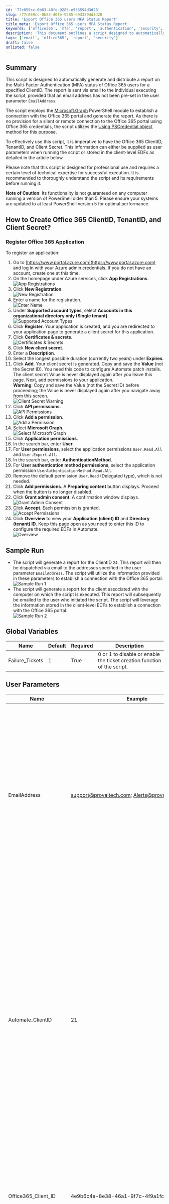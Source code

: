 ```yaml
---
id: '77c059cc-0b83-40fe-9285-e933594d3d28'
slug: /77c059cc-0b83-40fe-9285-e933594d3d28
title: 'Export Office 365 users MFA Status Report'
title_meta: 'Export Office 365 users MFA Status Report'
keywords: ['office365', 'mfa', 'report', 'authentication', 'security', 'email']
description: 'This document outlines a script designed to automatically generate and distribute a report on the Multi-Factor Authentication (MFA) status of Office 365 users for a specified ClientID. It details the requirements, setup process, and sample runs of the script, as well as the necessary configurations for Office 365 integration.'
tags: ['email', 'office365', 'report', 'security']
draft: false
unlisted: false
---
```


## Summary

This script is designed to automatically generate and distribute a report on the Multi-Factor Authentication (MFA) status of Office 365 users for a specified ClientID. The report is sent via email to the individual executing the script, provided that an email address has not been pre-set in the user parameter `EmailAddress`.

The script employs the [Microsoft.Graph](https://github.com/microsoftgraph/msgraph-sdk-powershell) PowerShell module to establish a connection with the Office 365 portal and generate the report. As there is no provision for a silent or remote connection to the Office 365 portal using Office 365 credentials, the script utilizes the [Using PSCredential object](https://github.com/microsoftgraph/msgraph-sdk-powershell/blob/dev/docs/authentication.md#client-credential-via-client-secret) method for this purpose.

To effectively use this script, it is imperative to have the Office 365 ClientID, TenantID, and Client Secret. This information can either be supplied as user parameters when running the script or stored in the client-level EDFs as detailed in the article below.

Please note that this script is designed for professional use and requires a certain level of technical expertise for successful execution. It is recommended to thoroughly understand the script and its requirements before running it.

**Note of Caution**: Its functionality is not guaranteed on any computer running a version of PowerShell older than 5. Please ensure your systems are updated to at least PowerShell version 5 for optimal performance.

## How to Create Office 365 ClientID, TenantID, and Client Secret?

### Register Office 365 Application

To register an application:

1. Go to [https://www.portal.azure.com](https://www.portal.azure.com) and log in with your Azure admin credentials. If you do not have an account, create one at this time.
2. On the homepage under Azure services, click **App Registrations**.  
   ![App Registrations](../../../static/img/docs/77c059cc-0b83-40fe-9285-e933594d3d28/image_1.webp)
3. Click **New Registration**.  
   ![New Registration](../../../static/img/docs/77c059cc-0b83-40fe-9285-e933594d3d28/image_2.webp)
4. Enter a name for the registration.  
   ![Enter Name](../../../static/img/docs/77c059cc-0b83-40fe-9285-e933594d3d28/image_3.webp)
5. Under **Supported account types**, select **Accounts in this organizational directory only (Single tenant)**.  
   ![Supported Account Types](../../../static/img/docs/77c059cc-0b83-40fe-9285-e933594d3d28/image_4.webp)
6. Click **Register**. Your application is created, and you are redirected to your application page to generate a client secret for this application.
7. Click **Certificates & secrets**.  
   ![Certificates & Secrets](../../../static/img/docs/77c059cc-0b83-40fe-9285-e933594d3d28/image_5.webp)
8. Click **New client secret**.
9. Enter a **Description**.
10. Select the longest possible duration (currently two years) under **Expires**.
11. Click **Add**. Your client secret is generated. Copy and save the **Value** (not the Secret ID). You need this code to configure Automate patch installs. The client secret Value is never displayed again after you leave this page. Next, add permissions to your application.  
    **Warning**: Copy and save the Value (not the Secret ID) before proceeding; the Value is never displayed again after you navigate away from this screen.  
    ![Client Secret Warning](../../../static/img/docs/77c059cc-0b83-40fe-9285-e933594d3d28/image_6.webp)
12. Click **API permissions**.  
    ![API Permissions](../../../static/img/docs/77c059cc-0b83-40fe-9285-e933594d3d28/image_7.webp)
13. Click **Add a permission**.  
    ![Add a Permission](../../../static/img/docs/77c059cc-0b83-40fe-9285-e933594d3d28/image_8.webp)
14. Select **Microsoft Graph**.  
    ![Select Microsoft Graph](https://docs.connectwise.com/@api/deki/files/32459/scn_o365setup_azure_apipermissions_addperimssion_msgraph.png?revision=1)
15. Click **Application permissions**.
16. In the search bar, enter **User**.
17. For **User permissions**, select the application permissions `User.Read.All` and `User.Export.All`.
18. In the search bar, enter **AuthenticationMethod**.
19. For **User authentication method permissions**, select the application permission `UserAuthenticationMethod.Read.All`.
20. Remove the default permission `User.Read` (Delegated type), which is not needed.
21. Click **Add permissions**. A **Preparing content** button displays. Proceed when the button is no longer disabled.
22. Click **Grant admin consent**. A confirmation window displays.  
    ![Grant Admin Consent](../../../static/img/docs/77c059cc-0b83-40fe-9285-e933594d3d28/image_9.webp)
23. Click **Accept**. Each permission is granted.  
    ![Accept Permissions](../../../static/img/docs/77c059cc-0b83-40fe-9285-e933594d3d28/image_10.webp)
24. Click **Overview** to view your **Application (client) ID** and **Directory (tenant) ID**. Keep this page open as you need to enter this ID to configure the required EDFs in Automate.  
    ![Overview](../../../static/img/docs/77c059cc-0b83-40fe-9285-e933594d3d28/image_11.webp)

## Sample Run

- The script will generate a report for the ClientID `24`. This report will then be dispatched via email to the addresses specified in the user parameter `EmailAddress`. The script will utilize the information provided in these parameters to establish a connection with the Office 365 portal.  
  ![Sample Run 1](../../../static/img/docs/77c059cc-0b83-40fe-9285-e933594d3d28/image_12.webp)
- The script will generate a report for the client associated with the computer on which the script is executed. This report will subsequently be emailed to the user who initiated the script. The script will leverage the information stored in the client-level EDFs to establish a connection with the Office 365 portal.  
  ![Sample Run 2](../../../static/img/docs/77c059cc-0b83-40fe-9285-e933594d3d28/image_13.webp)

## Global Variables

| Name              | Default | Required | Description                                                       |
|-------------------|---------|----------|-------------------------------------------------------------------|
| Failure_Tickets    | 1       | True     | 0 or 1 to disable or enable the ticket creation function of the script. |

## User Parameters

| Name                      | Example                                    | Required | Description                                                                                                                                                                                                                                                                                                                                                           |
|---------------------------|--------------------------------------------|----------|-----------------------------------------------------------------------------------------------------------------------------------------------------------------------------------------------------------------------------------------------------------------------------------------------------------------------------------------------------------------------|
| EmailAddress              | [support@provaltech.com](mailto:support@provaltech.com); [Alerts@provaltech.com](mailto:Alerts@provaltech.com) | False    | The email address or addresses that will receive the generated report. If this parameter is left blank, the script will default to sending the report to the email address of the user executing the script. In the case of multiple email addresses, each address should be separated by a semicolon.                                                                 |
| Automate_ClientID         | 21                                         | False    | This parameter specifies the Automate Client for which the report will be generated. If this parameter is left blank, the script will default to generating a report for the client associated with the computer on which the script is executed. This parameter offers flexibility, allowing the script to be run on a centralized computer (for example, an Automate server) and generate reports for all clients. |
| Office365_Client_ID       | 4e9b6c4a-8e38-46a1-9f7c-4f9a1fc3d7f5    | True (if the Client-Level EDF `M365 Client ID` is not set) | Office 365 Client ID. If this parameter is left blank, the script will default to using the value stored in the client-level EDF `M365 Client ID.`                                                                                                                                                                                                                   |
| Office365_Tenant_ID       | 78d61825-d966-4a3d-a3a8-5408e8acc66c      | True (if the Client-Level EDF `M365 Tenant ID` is not set) | Office 365 Tenant ID. If this parameter is left blank, the script will default to using the value stored in the client-level EDF `M365 Tenant ID.`                                                                                                                                                                                                                   |
| Office365_Client_Secret    | W/c9zFv622GjDgY+ZaPPFJiO3Z6GpD4R/9a+CT4yGA= | True (if the Client-Level EDF `M365 Client Secret` is not set) | Office 365 Client Secret. If this parameter is left blank, the script will default to using the value stored in the client-level EDF `M365 Client Secret.`                                                                                                                                                                                                          |

## Client-Level Extra Data Fields

| Name              | Example                                    | Required | Description                                                                                                      |
|-------------------|--------------------------------------------|----------|------------------------------------------------------------------------------------------------------------------|
| M365 Client ID     | 4e9b6c4a-8e38-46a1-9f7c-4f9a1fc3d7f5    | True (Otherwise set the value in the user parameter `Office365_Client_ID` while running the script.) | Office 365 Client ID                                                                                              |
| M365 Tenant ID     | 78d61825-d966-4a3d-a3a8-5408e8acc66c      | True (Otherwise set the value in the user parameter `Office365_Tenant_ID` while running the script.) | Office 365 Tenant ID                                                                                              |
| M365 Client Secret  | W/c9zFv622GjDgY+ZaPPFJiO3Z6GpD4R/9a+CT4yGA= | True (Otherwise set the value in the user parameter `Office365_Client_Secret` while running the script.) | Office 365 Client Secret                                                                                          |

These EDFs are in the Client-Level EDF section `Office 365 - MFA Status Report`.  
![Client-Level EDFs](../../../static/img/docs/77c059cc-0b83-40fe-9285-e933594d3d28/image_14.webp)

## Output

- Script Log
- Email
- Ticket

## Email

**Subject:** `\<ClientName> - Office 365 Users MFA Stats Report - \<TimeStamp>`

**Body:** `Attached CSV file is the Office 365 Users MFA Stats Report for the client \<ClientName>.`

**File Name Example:** `MfaStatusReport_2023-Sep-23-Sat 01-51 PM.csv`

## Ticketing

The script can create a ticket for failures. The ticketing feature can be toggled by the script's global parameter `Failure_Tickets`.

![Ticketing](../../../static/img/docs/77c059cc-0b83-40fe-9285-e933594d3d28/image_15.webp)

**Ticket Subject:** `Failed to Gather Office 365 Users MFA Report for \<Client Name>`

**Ticket Body for configuration error:** `The script was unable to initiate the PowerShell script due to the absence of the necessary key configurations. Set the Office365 ClientID, TenantID, and Client Secret in the Client level EDFs 'Office 365 - ClientID', 'Office 365 - TenantID', and 'Office 365 - Client Secret' respectively for \<Client Name>. The EDFs are present in the Client level EDF section 'Office 365 - MFA Status Report'. Alternatively, you can pass the required values in the script's user parameters 'Office365_Client_ID', 'Office365_Tenant_ID', and 'Office365_Client_Secret' respectively while initiating the script.`

**Ticket Body for the script failure:** `The script was unable to initiate the PowerShell script due to the absence of the necessary key configurations. <Error returned by the PowerShell script>`
